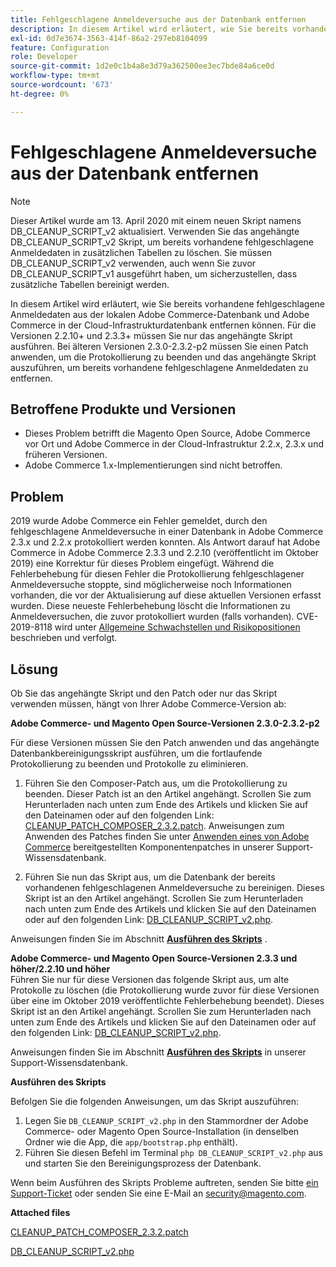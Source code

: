 ```yaml
---
title: Fehlgeschlagene Anmeldeversuche aus der Datenbank entfernen
description: In diesem Artikel wird erläutert, wie Sie bereits vorhandene fehlgeschlagene Anmeldedaten aus der lokalen Adobe Commerce-Datenbank und Adobe Commerce in der Cloud-Infrastrukturdatenbank entfernen können. Für die Versionen 2.2.10+ und 2.3.3+ müssen Sie nur das angehängte Skript ausführen. Bei älteren Versionen 2.3.0-2.3.2-p2 müssen Sie einen Patch anwenden, um die Protokollierung zu beenden und das angehängte Skript auszuführen, um bereits vorhandene fehlgeschlagene Anmeldedaten zu entfernen.
exl-id: 0d7e3674-3563-414f-86a2-297eb8104099
feature: Configuration
role: Developer
source-git-commit: 1d2e0c1b4a8e3d79a362500ee3ec7bde84a6ce0d
workflow-type: tm+mt
source-wordcount: '673'
ht-degree: 0%

---
```


# Fehlgeschlagene Anmeldeversuche aus der Datenbank entfernen

>[!NOTE]
>
>Dieser Artikel wurde am 13. April 2020 mit einem neuen Skript namens DB\_CLEANUP\_SCRIPT\_v2 aktualisiert. Verwenden Sie das angehängte DB\_CLEANUP\_SCRIPT\_v2 Skript, um bereits vorhandene fehlgeschlagene Anmeldedaten in zusätzlichen Tabellen zu löschen. Sie müssen DB\_CLEANUP\_SCRIPT\_v2 verwenden, auch wenn Sie zuvor DB\_CLEANUP\_SCRIPT\_v1 ausgeführt haben, um sicherzustellen, dass zusätzliche Tabellen bereinigt werden.

In diesem Artikel wird erläutert, wie Sie bereits vorhandene fehlgeschlagene Anmeldedaten aus der lokalen Adobe Commerce-Datenbank und Adobe Commerce in der Cloud-Infrastrukturdatenbank entfernen können. Für die Versionen 2.2.10+ und 2.3.3+ müssen Sie nur das angehängte Skript ausführen. Bei älteren Versionen 2.3.0-2.3.2-p2 müssen Sie einen Patch anwenden, um die Protokollierung zu beenden und das angehängte Skript auszuführen, um bereits vorhandene fehlgeschlagene Anmeldedaten zu entfernen.

## **Betroffene Produkte und Versionen**

* Dieses Problem betrifft die Magento Open Source, Adobe Commerce vor Ort und Adobe Commerce in der Cloud-Infrastruktur 2.2.x, 2.3.x und früheren Versionen.
* Adobe Commerce 1.x-Implementierungen sind nicht betroffen.

## Problem

2019 wurde Adobe Commerce ein Fehler gemeldet, durch den fehlgeschlagene Anmeldeversuche in einer Datenbank in Adobe Commerce 2.3.x und 2.2.x protokolliert werden konnten. Als Antwort darauf hat Adobe Commerce in Adobe Commerce 2.3.3 und 2.2.10 (veröffentlicht im Oktober 2019) eine Korrektur für dieses Problem eingefügt. Während die Fehlerbehebung für diesen Fehler die Protokollierung fehlgeschlagener Anmeldeversuche stoppte, sind möglicherweise noch Informationen vorhanden, die vor der Aktualisierung auf diese aktuellen Versionen erfasst wurden. Diese neueste Fehlerbehebung löscht die Informationen zu Anmeldeversuchen, die zuvor protokolliert wurden (falls vorhanden).   CVE-2019-8118 wird unter [Allgemeine Schwachstellen und Risikopositionen](https://cve.mitre.org/cgi-bin/cvename.cgi?name=CVE-2019-8118) beschrieben und verfolgt.

## Lösung

Ob Sie das angehängte Skript und den Patch oder nur das Skript verwenden müssen, hängt von Ihrer Adobe Commerce-Version ab:

**Adobe Commerce- und Magento Open Source-Versionen 2.3.0-2.3.2-p2**

Für diese Versionen müssen Sie den Patch anwenden und das angehängte Datenbankbereinigungsskript ausführen, um die fortlaufende Protokollierung zu beenden und Protokolle zu eliminieren.

1. Führen Sie den Composer-Patch aus, um die Protokollierung zu beenden. Dieser Patch ist an den Artikel angehängt. Scrollen Sie zum Herunterladen nach unten zum Ende des Artikels und klicken Sie auf den Dateinamen oder auf den folgenden Link: [CLEANUP\_PATCH\_COMPOSER\_2.3.2.patch](assets/CLEANUP_PATCH_COMPOSER_2.3.2.patch.zip). Anweisungen zum Anwenden des Patches finden Sie unter [Anwenden eines von Adobe Commerce](/help/how-to/general/how-to-apply-a-composer-patch-provided-by-magento.md) bereitgestellten Komponentenpatches in unserer Support-Wissensdatenbank.

1. Führen Sie nun das Skript aus, um die Datenbank der bereits vorhandenen fehlgeschlagenen Anmeldeversuche zu bereinigen. Dieses Skript ist an den Artikel angehängt. Scrollen Sie zum Herunterladen nach unten zum Ende des Artikels und klicken Sie auf den Dateinamen oder auf den folgenden Link: [DB\_CLEANUP\_SCRIPT\_v2.php](assets/DB_CLEANUP_SCRIPT_v2.php.zip).

Anweisungen finden Sie im Abschnitt [**Ausführen des Skripts**](/help/troubleshooting/known-issues-patches-attached/remove-failed-login-attempts-from-the-database.md#run_script) .

**Adobe Commerce- und Magento Open Source-Versionen 2.3.3 und höher/2.2.10 und höher**<br>
Führen Sie nur für diese Versionen das folgende Skript aus, um alte Protokolle zu löschen (die Protokollierung wurde zuvor für diese Versionen über eine im Oktober 2019 veröffentlichte Fehlerbehebung beendet). Dieses Skript ist an den Artikel angehängt. Scrollen Sie zum Herunterladen nach unten zum Ende des Artikels und klicken Sie auf den Dateinamen oder auf den folgenden Link: [DB\_CLEANUP\_SCRIPT\_v2.php](assets/DB_CLEANUP_SCRIPT_v2.php.zip).

Anweisungen finden Sie im Abschnitt [**Ausführen des Skripts**](/help/troubleshooting/known-issues-patches-attached/remove-failed-login-attempts-from-the-database.md#run_script) in unserer Support-Wissensdatenbank.

**Ausführen des Skripts**

Befolgen Sie die folgenden Anweisungen, um das Skript auszuführen:

1. Legen Sie `DB_CLEANUP_SCRIPT_v2.php` in den Stammordner der Adobe Commerce- oder Magento Open Source-Installation (in denselben Ordner wie die App, die `app/bootstrap.php` enthält).
1. Führen Sie diesen Befehl im Terminal `php DB_CLEANUP_SCRIPT_v2.php` aus und starten Sie den Bereinigungsprozess der Datenbank.

Wenn beim Ausführen des Skripts Probleme auftreten, senden Sie bitte [ein Support-Ticket](/help/help-center-guide/help-center/magento-help-center-user-guide.md#submit-ticket) oder senden Sie eine E-Mail an [security@magento.com](mailto:security@magento.com).

**Attached files**

[CLEANUP\_PATCH\_COMPOSER\_2.3.2.patch](assets/CLEANUP_PATCH_COMPOSER_2.3.2.patch.zip)

[DB\_CLEANUP\_SCRIPT\_v2.php](assets/DB_CLEANUP_SCRIPT_v2.php.zip)

